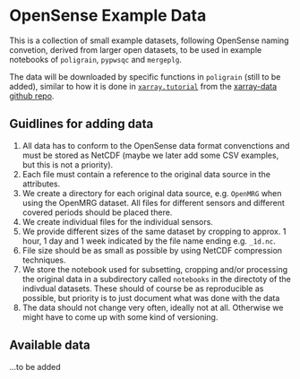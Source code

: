# OpenSense Example Data

This is a collection of small example datasets, following OpenSense naming convetion, derived from larger open datasets, to be used in example notebooks of `poligrain`, `pypwsqc` and `mergeplg`.

The data will be downloaded by specific functions in `poligrain` (still to be added), similar to how it is done in [`xarray.tutorial`](https://github.com/pydata/xarray/blob/b9780e7a32b701736ebcf33d9cb0b380e92c91d5/xarray/tutorial.py) from the [xarray-data github repo](https://github.com/pydata/xarray-data).

## Guidlines for adding data

1. All data has to conform to the OpenSense data format convenctions and must be stored as NetCDF (maybe we later add some CSV examples, but this is not a priority).
2. Each file must contain a reference to the original data source in the attributes.
3. We create a directory for each original data source, e.g. `OpenMRG` when using the OpenMRG dataset. All files for different sensors and different covered periods should be placed there.
4. We create individual files for the individual sensors.
5. We provide different sizes of the same dataset by cropping to approx. 1 hour, 1 day and 1 week indicated by the file name ending e.g. `_1d.nc`.
6. File size should be as small as possible by using NetCDF compression techniques.
7. We store the notebook used for subsetting, cropping and/or processing the original data in a subdirectory called `notebooks` in the directoty of the indivdual datasets. These should of course be as reproducible as possible, but priority is to just document what was done with the data
8. The data should not change very often, ideally not at all. Otherwise we might have to come up with some kind of versioning.

## Available data

...to be added
